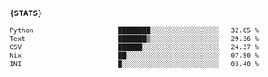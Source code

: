 ### `{STATS}` 
<!--START_SECTION:waka-->

```txt
Python                     ████████░░░░░░░░░░░░░░░░░   32.05 %
Text                       ███████▒░░░░░░░░░░░░░░░░░   29.36 %
CSV                        ██████░░░░░░░░░░░░░░░░░░░   24.37 %
Nix                        ██░░░░░░░░░░░░░░░░░░░░░░░   07.50 %
INI                        █░░░░░░░░░░░░░░░░░░░░░░░░   03.40 %
```

<!--END_SECTION:waka-->
